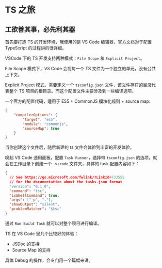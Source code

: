 # TS 之旅

## 工欲善其事，必先利其器

首先要打造 TS 的开发环境，我使用的是 VS Code 编辑器，官方文档对于配置 TypeScript 的过程讲的很详细。

VSCode 下的 TS 开发支持两种模式：`File Scope` 和 `Explicit Project`。

File Scope 模式下，VS Code 会视每一个 TS 文件为一个独立的单元，没有公共上下文。

Explicit Project 模式，需要定义一个 `tsconfig.json` 文件，该文件存在的目录代表整个 TS 项目的根目录。而这个配置文件主要涉及到一些编译选项。

一个官方的配置代码，适用于 ES5 + CommonJS 模块化规则 + source map:

```json
{
    "compilerOptions": {
        "target": "es5",
        "module": "commonjs",
        "sourceMap": true
    }
}
```

当你创建这个文件后，随后新建的 ts 文件会体验到丰富的开发体验。

唤起 VS Code 通用面板，配置 `Task Runner`，选择带 `tsconfig.json` 的选项，就会在工作目录下创建一个 `.vscode` 文件夹，具体的 task 配置内容如下：

```json
{
  // See https://go.microsoft.com/fwlink/?LinkId=733558
  // for the documentation about the tasks.json format
  "version": "0.1.0",
  "command": "tsc",
  "isShellCommand": true,
  "args": ["-p", "."],
  "showOutput": "silent",
  "problemMatcher": "$tsc"
}
```

通过 `Run Build Task` 就可以对整个项目进行编译。

TS 在 VS Code 里几个比较好的体验：

- JSDoc 的支持
- Source Map 的支持

具体 Debug 的操作，会专门用一个篇幅来讲。